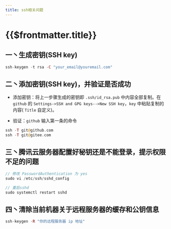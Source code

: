 ```yaml
---
title: ssh相关问题
---
```


# {{$frontmatter.title}}

## 一丶生成密钥(SSH key)

```php
ssh-keygen -t rsa -C "your_email@youremail.com"
```

## 二丶添加密钥(SSH key)，并验证是否成功

- 添加密钥：将上一步骤生成的密钥即 `.ssh/id_rsa.pub` 中内容全部复制。在 `github` 的 `Settings->SSH and GPG keys-->New SSH key`，`key` 中粘贴复制的内容( `Title` 自定义)。

- 验证：`github` 输入第一条的命令

```php
ssh -T git@github.com
ssh -T git@gitee.com
```

## 三丶腾讯云服务器配置好秘钥还是不能登录，提示权限不足的问题

```php
// 修改 PasswordAuthentication 为 yes
sudo vi /etc/ssh/sshd_config

// 重启sshd
sudo systemctl restart sshd 
```

## 四丶清除当前机器关于远程服务器的缓存和公钥信息

```php
ssh-keygen -R "你的远程服务器 ip 地址" 
```